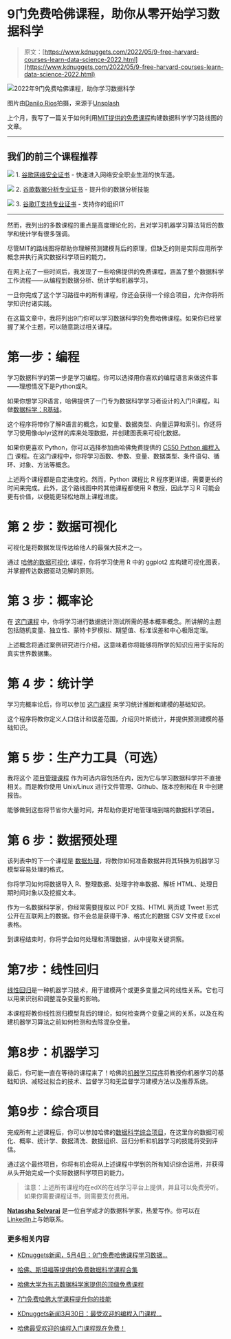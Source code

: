 # 9门免费哈佛课程，助你从零开始学习数据科学

> 原文：[https://www.kdnuggets.com/2022/05/9-free-harvard-courses-learn-data-science-2022.html](https://www.kdnuggets.com/2022/05/9-free-harvard-courses-learn-data-science-2022.html)

![2022年9门免费哈佛课程，助你学习数据科学](../Images/b8d4094a0dd69ce251b8fd91616a800c.png)

图片由[Danilo Rios](https://unsplash.com/@danrop?utm_source=unsplash&utm_medium=referral&utm_content=creditCopyText)拍摄，来源于[Unsplash](https://unsplash.com/s/photos/harvard?utm_source=unsplash&utm_medium=referral&utm_content=creditCopyText)

上个月，我写了一篇关于如何利用[MIT提供的免费课程](https://www.kdnuggets.com/2022/03/8-free-mit-courses-learn-data-science-online.html)构建数据科学学习路线图的文章。

* * *

## 我们的前三个课程推荐

![](../Images/0244c01ba9267c002ef39d4907e0b8fb.png) 1\. [谷歌网络安全证书](https://www.kdnuggets.com/google-cybersecurity) - 快速进入网络安全职业生涯的快车道。

![](../Images/e225c49c3c91745821c8c0368bf04711.png) 2\. [谷歌数据分析专业证书](https://www.kdnuggets.com/google-data-analytics) - 提升你的数据分析技能

![](../Images/0244c01ba9267c002ef39d4907e0b8fb.png) 3\. [谷歌IT支持专业证书](https://www.kdnuggets.com/google-itsupport) - 支持你的组织IT

* * *

然而，我列出的多数课程的重点是高度理论化的，且对学习机器学习算法背后的数学和统计学有很多强调。

尽管MIT的路线图将帮助你理解预测建模背后的原理，但缺乏的则是实际应用所学概念并执行真实数据科学项目的能力。

在网上花了一些时间后，我发现了一些哈佛提供的免费课程，涵盖了整个数据科学工作流程——从编程到数据分析、统计学和机器学习。

一旦你完成了这个学习路径中的所有课程，你还会获得一个综合项目，允许你将所学知识付诸实践。

在这篇文章中，我将列出9门你可以学习数据科学的免费哈佛课程。如果你已经掌握了某个主题，可以随意跳过相关课程。

# 第一步：编程

学习数据科学的第一步是学习编程。你可以选择用你喜欢的编程语言来做这件事——理想情况下是Python或R。

如果你想学习R语言，哈佛提供了一门专为数据科学学习者设计的入门R课程，叫做[数据科学：R基础](https://pll.harvard.edu/course/data-science-r-basics?delta=3)。

这个程序将带你了解R语言的概念，如变量、数据类型、向量运算和索引。你还将学习使用像dplyr这样的库来处理数据，并创建图表来可视化数据。

如果你更喜欢 Python，你可以选择参加由哈佛免费提供的 [CS50 Python 编程入门](https://www.edx.org/course/cs50s-introduction-to-programming-with-python) 课程。在这门课程中，你将学习函数、参数、变量、数据类型、条件语句、循环、对象、方法等概念。

上述两个课程都是自定进度的。然而，Python 课程比 R 程序更详细，需要更长的时间来完成。此外，这个路线图中的其他课程都使用 R 教授，因此学习 R 可能会更有价值，以便能更轻松地跟上课程进度。

# 第 2 步：数据可视化

可视化是将数据发现传达给他人的最强大技术之一。

通过 [哈佛的数据可视化](https://www.edx.org/course/data-science-visualization) 课程，你将学习使用 R 中的 ggplot2 库构建可视化图表，并掌握传达数据驱动见解的原则。

# 第 3 步：概率论

在 [这门课程](https://www.edx.org/course/data-science-probability) 中，你将学习进行数据统计测试所需的基本概率概念。所讲解的主题包括随机变量、独立性、蒙特卡罗模拟、期望值、标准误差和中心极限定理。

上述概念将通过案例研究进行介绍，这意味着你将能够将所学的知识应用于实际的真实世界数据集。

# 第 4 步：统计学

学习完概率论后，你可以参加 [这门课程](https://www.edx.org/course/data-science-inference-and-modeling) 来学习统计推断和建模的基础知识。

这个程序将教你定义人口估计和误差范围，介绍贝叶斯统计，并提供预测建模的基础知识。

# 第 5 步：生产力工具（可选）

我将这个 [项目管理课程](https://www.edx.org/course/data-science-productivity-tools) 作为可选内容包括在内，因为它与学习数据科学并不直接相关。而是教你使用 Unix/Linux 进行文件管理、Github、版本控制和在 R 中创建报告。

能够做到这些将节省你大量时间，并帮助你更好地管理端到端的数据科学项目。

# 第 6 步：数据预处理

该列表中的下一个课程是 [数据处理](https://www.edx.org/course/data-science-wrangling)，将教你如何准备数据并将其转换为机器学习模型容易处理的格式。

你将学习如何将数据导入 R、整理数据、处理字符串数据、解析 HTML、处理日期时间对象以及挖掘文本。

作为一名数据科学家，你经常需要提取以 PDF 文档、HTML 网页或 Tweet 形式公开在互联网上的数据。你不会总是获得干净、格式化的数据 CSV 文件或 Excel 表格。

到课程结束时，你将学会如何处理和清理数据，从中提取关键洞察。

# 第7步：线性回归

[线性回归](https://www.edx.org/course/data-science-linear-regression)是一种机器学习技术，用于建模两个或更多变量之间的线性关系。它也可以用来识别和调整混杂变量的影响。

本课程将教你线性回归模型背后的理论，如何检查两个变量之间的关系，以及在构建机器学习算法之前如何检测和去除混杂变量。

# 第8步：机器学习

最后，你可能一直在等待的课程来了！哈佛的[机器学习程序](https://www.edx.org/course/data-science-machine-learning)将教授你机器学习的基础知识、减轻过拟合的技术、监督学习和无监督学习建模方法以及推荐系统。

# 第9步：综合项目

完成所有上述课程后，你可以参加哈佛的[数据科学综合项目](https://www.edx.org/course/data-science-capstone)，在这里你的数据可视化、概率、统计学、数据清洗、数据组织、回归分析和机器学习的技能将受到评估。

通过这个最终项目，你将有机会将从上述课程中学到的所有知识综合运用，并获得从头开始完成一个实际数据科学项目的能力。

> 注意：上述所有课程均在edX的在线学习平台上提供，并且可以免费旁听。如果你需要课程证书，则需要支付费用。

**[Natassha Selvaraj](https://www.natasshaselvaraj.com/)** 是一位自学成才的数据科学家，热爱写作。你可以在[LinkedIn](https://www.linkedin.com/in/natassha-selvaraj-33430717a/)上与她联系。

### 更多相关内容

+   [KDnuggets新闻，5月4日：9门免费哈佛课程学习数据…](https://www.kdnuggets.com/2022/n18.html)

+   [哈佛、斯坦福等提供的免费数据科学课程合集](https://www.kdnuggets.com/a-collection-of-free-data-science-courses-from-harvard-stanford-mit-cornell-and-berkeley)

+   [哈佛大学为有志数据科学家提供的顶级免费课程](https://www.kdnuggets.com/harvard-top-free-courses-for-aspiring-data-scientists)

+   [7门免费哈佛大学课程提升你的技能](https://www.kdnuggets.com/7-free-harvard-university-courses-to-advance-your-skills)

+   [KDnuggets新闻3月30日：最受欢迎的编程入门课程…](https://www.kdnuggets.com/2022/n13.html)

+   [哈佛最受欢迎的编程入门课程现在免费！](https://www.kdnuggets.com/2022/03/popular-intro-programming-course-harvard-free.html)
